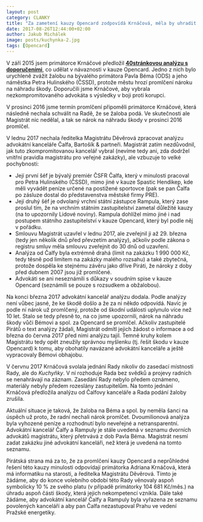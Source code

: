 ```yaml
---
layout: post
category: CLANKY
title: "Za zametení kauzy Opencard zodpovídá Krnáčová, měla by uhradit část škody."
date: 2017-08-26T12:44:00+02:00
author: Jakub Michálek
image: posts/kuchynka-2.jpg
tags: [Opencard]
---
```


V září 2015 jsem primátorce Krnáčové předložil **[40stránkovou analýzu s doporučeními](https://github.com/pirati-cz/KlubPraha/blob/master/spisy/2015/147-opencard-I/1-zadost/attachments/oc-aktualni.pdf)**, co udělat v návaznosti v kauze Opencard. Jedno z nich bylo urychleně zvážit žalobu na bývalého primátora Pavla Béma (ODS) a jeho náměstka Petra Hulinského (ČSSD), protože městu hrozí promlčení nároku na náhradu škody. Doporučili jsme Krnáčové, aby vybrala nezkompromitovaného advokáta s výsledky v boji proti korupci.

V prosinci 2016 jsme termín promlčení připoměli primátorce Krnáčové, která následně nechala schválit na Radě, že se žaloba podá. Ve skutečnosti ale Magistrát nic nedělal, a tak se nárok na náhradu škody v prosinci 2016 promlčel.

V lednu 2017 nechala ředitelka Magistrátu Děvěrová zpracovat analýzu advokátní kanceláře Čalfa, Bartošík & partneři. Magistrát zatím nezdůvodnil, jak tuto zkompromitovanou kancelář vybral (nevíme tedy ani, zda dodržel vnitřní pravidla magistrátu pro veřejné zakázky), ale vzbuzuje to velké pochybnosti:

* Její první šéf je bývalý premiér ČSFR Čalfa, který v minulosti pracoval pro Petra Hulinského (ČSSD), mimo jiné v kauze Spastic Hendikep, kde měli vyvádět peníze určené na postižené sportovce (pak se pan Čalfa po zásluze dostal do představenstva městské firmy PRE).
* Její druhý šéf je odvolaný vrchní státní zástupce Rampula, který zase proslul tím, že na vrchním státním zastupitelství zametal důležité kauzy (na to upozornily Lidové noviny). Rampula dohlížel mimo jiné i nad postupem státního zastupitelství v kauze Opencard, který byl podle něj v pořádku.
* Smlouvu Magistrát uzavřel v lednu 2017, ale zveřejnil ji až 29. března (tedy jen několik dnů před převzetím analýzy), ačkoliv podle zákona o registru smluv měla smlouvu zveřejnit do 30 dnů od uzavření.
* Analýza od Čalfy byla  extrémně drahá (limit na zakázku 1 990 000 Kč, tedy těsně pod limitem na zakázky malého rozsahu) a také zbytečná, protože dospěla ke stejnému závěru jako dříve Piráti, že nároky z doby před dubnem 2007 jsou již promlčené.
* Advokáti se ani neseznámili s důkazy v soudním spise v kauze Opencard (seznámili se pouze s rozsudkem a obžalobou).

Na konci března 2017 advokátní kancelář analýzu dodala. Podle analýzy není vůbec jasné, že ke škodě došlo a že za ni někdo odpovídá. Navíc je podle ní nárok už promlčený, protože od škodní události uplynulo více než 10 let. Stalo se tedy přesně to, na co jsme upozornili, nárok na náhradu škody vůči Bémovi a spol. za Opencard se promlčel. Ačkoliv zastupitelé Pirátů o text analýzy žádali, Magistrát odmítl jejich žádost o informace a od března do června 2017 před nimi analýzu tajil. Temné kruhy kolem Magistrátu tedy opět zneužily správnou myšlenku (tj. řešit škodu v kauze Opencard) k tomu, aby obohatily navázané advokátní kanceláře a ještě vypracovaly Bémovi obhajobu.

V červnu 2017 Krnáčová svolala jednání Rady nikoliv do zasedací místnosti Rady, ale do *Kuchyňky*. V ní rozhoduje Rada bez svědků a projevy radních se nenahrávají na záznam. Zasedání Rady nebylo předem oznámeno, materiály nebyly předem rozeslány zastupitelům. Na tomto jednání Krnáčová předložila analýzu od Čalfovy kanceláře a Rada podání žaloby zrušila.

Aktuální situace je taková, že žaloba na Béma a spol. by neměla šanci na úspěch už proto, že radní nechali nárok promlčet. Dvoumilionová analýza byla vyhozené peníze a rozhodnutí bylo neveřejné a netransparentní. Advokátní kancelář Čalfy a Rampuly je stále uvedená v seznamu dvorních advokátů magistrátu, který přetrvává z dob Pavla Béma. Magistrát nesmí zadat zakázku jiné advokátní kanceláři, než která je uvedená na tomto seznamu.

Pirátská strana má za to, že za promlčení kauzy Opencard a neprůhledné řešení této kauzy minulosti odpovídají primátorka Adriana Krnáčová, která má informatiku na starosti, a ředitelka Magistrátu Děvěrová. Tímto je žádáme, aby do konce volebního období této Rady věnovaly aspoň symbolicky 10 % ze svého platu (v případě primátorky 104 681 Kč/měs.) na úhradu aspoň části škody, která jejich nekompetencí vznikla. Dále také žádáme, aby advokátní kancelář Čalfy a Rampuly byla vyřazena ze seznamu povolených kanceláří a aby pan Čalfa nezastupoval Prahu ve vedení Pražské energetiky.
